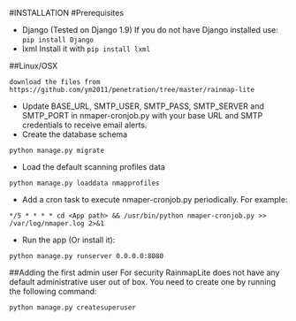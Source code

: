 #INSTALLATION
#Prerequisites
- Django (Tested on Django 1.9)
If you do not have Django installed use: `pip install Django`
- lxml
Install it with `pip install lxml`

##Linux/OSX
```
download the files from  https://github.com/ym2011/penetration/tree/master/rainmap-lite
```
- Update BASE_URL, SMTP_USER, SMTP_PASS, SMTP_SERVER and SMTP_PORT in nmaper-cronjob.py with your base URL and SMTP credentials to receive email alerts.  
- Create the database schema 
```
python manage.py migrate 
```
- Load the default scanning profiles data
```
python manage.py loaddata nmapprofiles
```
- Add a cron task to execute nmaper-cronjob.py periodically. For example:
```
*/5 * * * * cd <App path> && /usr/bin/python nmaper-cronjob.py >> /var/log/nmaper.log 2>&1
```
- Run the app (Or install it):
```
python manage.py runserver 0.0.0.0:8080
```
##Adding the first admin user
For security RainmapLite does not have any default administrative user out of box. You need to create one by running the following command:
```
python manage.py createsuperuser
```

